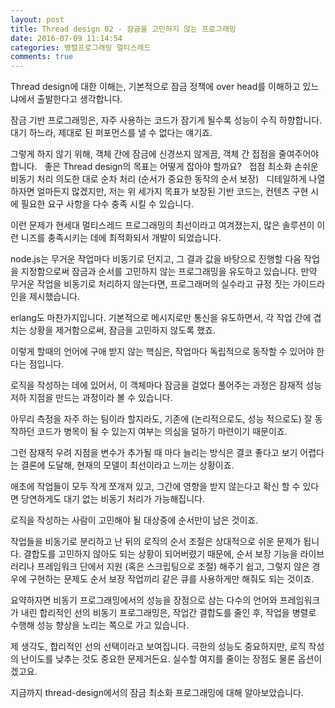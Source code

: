 ```yaml
---
layout: post
title: Thread design 02 - 잠금을 고민하지 않는 프로그래밍
date: 2016-07-09 11:14:54
categories: 병렬프로그래밍 멀티스레드
comments: true
---
```


Thread design에 대한 이해는, 기본적으로 잠금 정책에 over head를 이해하고 있느냐에서 출발한다고 생각합니다.

잠금 기반 프로그래밍은, 자주 사용하는 코드가 잠기게 될수록 성능이 수직 하향합니다.
대기 하느라, 제대로 된 퍼포먼스를 낼 수 없다는 얘기죠.

그렇게 하지 않기 위해, 객체 간에 잠금에 신경쓰지 않게끔, 객체 간 접점을 줄여주어야 합니다.
 
좋은 Thread design의 목표는 어떻게 잡아야 할까요?
 
접점 최소화
손쉬운 비동기 처리
의도한 대로 순차 처리 (순서가 중요한 동작의 순서 보장)
 
디테일하게 나열하자면 얼마든지 많겠지만, 저는 위 세가지 목표가 보장된 기반 코드는, 컨텐츠 구현 시에 필요한 요구 사항을 다수 충족 시킬 수 있습니다.


이런 문제가 현세대 멀티스레드 프로그래밍의 최선이라고 여겨졌는지, 많은 솔루션이 이런 니즈를 충족시키는 데에 최적화되서 개발이 되었습니다.

node.js는 무거운 작업마다 비동기로 던지고, 그 결과 값을 바탕으로 진행할 다음 작업을 지정함으로써 잠금과 순서를 고민하지 않는 프로그래밍을 유도하고 있습니다.
만약 무거운 작업을 비동기로 처리하지 않는다면, 프로그래머의 실수라고 규정 짓는 가이드라인을 제시했습니다.


erlang도 마찬가지입니다.
기본적으로 메시지로만 통신을 유도하면서, 각 작업 간에 겹치는 상황을 제거함으로써, 잠금을 고민하지 않도록 했죠.


이렇게 할때의 언어에 구애 받지 않는 핵심은, 작업마다 독립적으로 동작할 수 있어야 한다는 점입니다.



로직을 작성하는 데에 있어서, 이 객체마다 잠금을 걸었다 풀어주는 과정은 잠재적 성능 저하 지점을 만드는 과정이라 볼 수 있습니다.

아무리 측정을 자주 하는 팀이라 할지라도, 기존에 (논리적으로도, 성능 적으로도) 잘 동작하던 코드가 병목이 될 수 있는지 여부는 의심을 덜하기 마련이기 때문이죠.

그런 잠재적 우려 지점을 변수가 추가될 때 마다 늘리는 방식은 결코 좋다고 보기 어렵다는 결론에 도달해, 현재의 모델이 최선이라고 느끼는 상황이죠.


애초에 작업들이 모두 작게 쪼개져 있고, 그간에 영향을 받지 않는다고 확신 할 수 있다면 당연하게도 대기 없는 비동기 처리가 가능해집니다.

로직을 작성하는 사람이 고민해야 될 대상중에 순서만이 남은 것이죠.

작업들을 비동기로 분리하고 난 뒤의 로직의 순서 조절은 상대적으로 쉬운 문제가 됩니다. 결합도를 고민하지 않아도 되는 상황이 되어버렸기 때문에, 순서 보장 기능을 라이브러리나 프레임워크 단에서 지원 (혹은 스크립팅으로 조절) 해주기 쉽고, 그렇지 않은 경우에 구현하는 문제도 순서 보장 작업끼리 같은 큐를 사용하게만 해줘도 되는 것이죠.


요약하자면 비동기 프로그래밍에서의 성능을 장점으로 삼는 다수의 언어와 프레임워크가 내린 합리적인 선의 비동기 프로그래밍은, 작업간 결합도를 줄인 후, 작업을 병렬로 수행해 성능 향상을 노리는 쪽으로 가고 있습니다.

제 생각도, 합리적인 선의 선택이라고 보여집니다. 극한의 성능도 중요하지만, 로직 작성의 난이도를 낮추는 것도 중요한 문제거든요. 실수할 여지를 줄이는 장점도 물론 옵션이겠고요.


지금까지 thread-design에서의 잠금 최소화 프로그래밍에 대해 알아보았습니다.